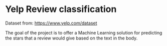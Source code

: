 # Yelp Review classification

Dataset from: https://www.yelp.com/dataset

The goal of the project is to offer a Machine Learning solution for predicting the stars that a review would give based on the text in the body. 
